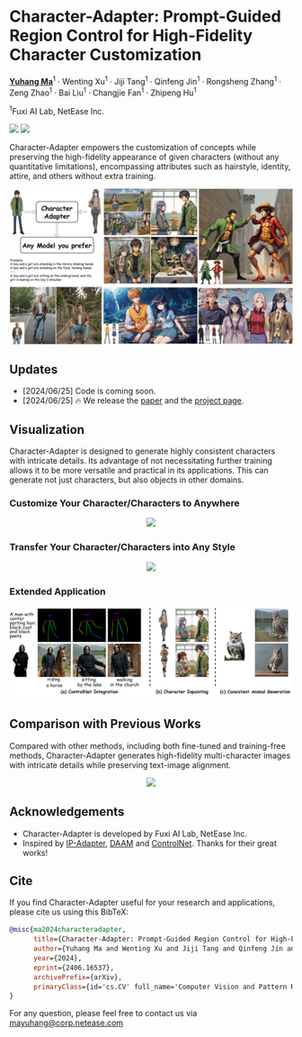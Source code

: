 <h1>Character-Adapter: Prompt-Guided Region Control for High-Fidelity Character Customization</h1>

[**Yuhang Ma**](https://yuhang-ma.github.io/)<sup>1</sup> · Wenting Xu<sup>1</sup> · Jiji Tang<sup>1</sup> · Qinfeng Jin<sup>1</sup> · Rongsheng Zhang<sup>1</sup> · Zeng Zhao<sup>1</sup> · Bai Liu<sup>1</sup> · Changjie Fan<sup>1</sup> · Zhipeng Hu<sup>1</sup>


<sup>1</sup>Fuxi AI Lab, NetEase Inc.

<a href='https://character-adapter.github.io/'><img src='https://img.shields.io/badge/Project-Page-green'></a>
<a href='https://arxiv.org/abs/2406.16537'><img src='https://img.shields.io/badge/Arxiv-Paper-red'></a>

</div>

Character-Adapter empowers the customization of concepts while preserving the high-fidelity appearance of given characters (without any quantitative limitations), encompassing attributes such as hairstyle, identity, attire, and others without extra training.

<img src='assert/intro.jpg'>

## Updates
- [2024/06/25] Code is coming soon.
- [2024/06/25] 🔥 We release the [paper](https://arxiv.org/abs/2406.16537) and the [project page](https://character-adapter.github.io/).


## Visualization
Character-Adapter is designed to generate highly consistent characters with intricate details. Its advantage of not necessitating further training allows it to be more versatile and practical in its applications. This can generate not just characters, but also objects in other domains.

### Customize Your Character/Characters to Anywhere

<p align="center">
  <img src="assert/additional_result.png">
</p>

### Transfer Your Character/Characters into Any Style

<p align="center">
  <img src="assert/person_style.png">
</p>

### Extended Application


<p align="center">
  <img src="assert/application.png">
</p>

## Comparison with Previous Works
Compared with other methods, including both fine-tuned and training-free methods, Character-Adapter generates high-fidelity multi-character images with intricate details while preserving text-image alignment. 

<p align="center">
  <img src="assert/showcase.png">
</p>



## Acknowledgements
- Character-Adapter is developed by Fuxi AI Lab, NetEase Inc.
- Inspired by [IP-Adapter](https://github.com/tencent-ailab/IP-Adapter), [DAAM](https://github.com/castorini/daam) and [ControlNet](https://github.com/lllyasviel/ControlNet). Thanks for their great works!


## Cite
If you find Character-Adapter useful for your research and applications, please cite us using this BibTeX:

```bibtex
@misc{ma2024characteradapter,
      title={Character-Adapter: Prompt-Guided Region Control for High-Fidelity Character Customization}, 
      author={Yuhang Ma and Wenting Xu and Jiji Tang and Qinfeng Jin and Rongsheng Zhang and Zeng Zhao and Changjie Fan and Zhipeng Hu},
      year={2024},
      eprint={2406.16537},
      archivePrefix={arXiv},
      primaryClass={id='cs.CV' full_name='Computer Vision and Pattern Recognition' is_active=True alt_name=None in_archive='cs' is_general=False description='Covers image processing, computer vision, pattern recognition, and scene understanding. Roughly includes material in ACM Subject Classes I.2.10, I.4, and I.5.'}
}
```

For any question, please feel free to contact us via mayuhang@corp.netease.com
